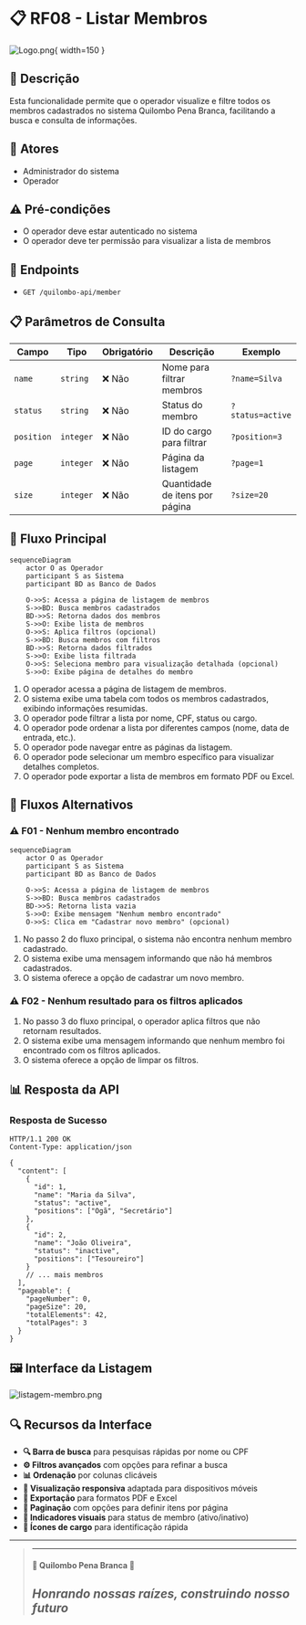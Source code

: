 # 📋 RF08 - Listar Membros

![Logo.png](Logo.png){ width=150 }

## 📝 Descrição

Esta funcionalidade permite que o operador visualize e filtre todos os membros cadastrados no sistema Quilombo Pena Branca, facilitando a busca e consulta de informações.

## 👑 Atores

- Administrador do sistema
- Operador

## ⚠️ Pré-condições

- O operador deve estar autenticado no sistema
- O operador deve ter permissão para visualizar a lista de membros

## 🔌 Endpoints

- `GET /quilombo-api/member`

## 📋 Parâmetros de Consulta

| Campo       | Tipo      | Obrigatório | Descrição                      | Exemplo               |
|-------------|-----------|-------------|--------------------------------|-----------------------|
| `name`      | `string`  | ❌ Não       | Nome para filtrar membros      | `?name=Silva`         |
| `status`    | `string`  | ❌ Não       | Status do membro               | `?status=active`      |
| `position`  | `integer` | ❌ Não       | ID do cargo para filtrar       | `?position=3`         |
| `page`      | `integer` | ❌ Não       | Página da listagem             | `?page=1`             |
| `size`      | `integer` | ❌ Não       | Quantidade de itens por página | `?size=20`            |

## 🔄 Fluxo Principal

```mermaid
sequenceDiagram
    actor O as Operador
    participant S as Sistema
    participant BD as Banco de Dados
    
    O->>S: Acessa a página de listagem de membros
    S->>BD: Busca membros cadastrados
    BD->>S: Retorna dados dos membros
    S->>O: Exibe lista de membros
    O->>S: Aplica filtros (opcional)
    S->>BD: Busca membros com filtros
    BD->>S: Retorna dados filtrados
    S->>O: Exibe lista filtrada
    O->>S: Seleciona membro para visualização detalhada (opcional)
    S->>O: Exibe página de detalhes do membro
```

1. O operador acessa a página de listagem de membros.
2. O sistema exibe uma tabela com todos os membros cadastrados, exibindo informações resumidas.
3. O operador pode filtrar a lista por nome, CPF, status ou cargo.
4. O operador pode ordenar a lista por diferentes campos (nome, data de entrada, etc.).
5. O operador pode navegar entre as páginas da listagem.
6. O operador pode selecionar um membro específico para visualizar detalhes completos.
7. O operador pode exportar a lista de membros em formato PDF ou Excel.

## 🔀 Fluxos Alternativos

### ⚠️ F01 - Nenhum membro encontrado

```mermaid
sequenceDiagram
    actor O as Operador
    participant S as Sistema
    participant BD as Banco de Dados
    
    O->>S: Acessa a página de listagem de membros
    S->>BD: Busca membros cadastrados
    BD->>S: Retorna lista vazia
    S->>O: Exibe mensagem "Nenhum membro encontrado"
    O->>S: Clica em "Cadastrar novo membro" (opcional)
```

1. No passo 2 do fluxo principal, o sistema não encontra nenhum membro cadastrado.
2. O sistema exibe uma mensagem informando que não há membros cadastrados.
3. O sistema oferece a opção de cadastrar um novo membro.

### ⚠️ F02 - Nenhum resultado para os filtros aplicados

1. No passo 3 do fluxo principal, o operador aplica filtros que não retornam resultados.
2. O sistema exibe uma mensagem informando que nenhum membro foi encontrado com os filtros aplicados.
3. O sistema oferece a opção de limpar os filtros.

## 📊 Resposta da API

### Resposta de Sucesso
```http
HTTP/1.1 200 OK
Content-Type: application/json

{
  "content": [
    {
      "id": 1,
      "name": "Maria da Silva",
      "status": "active",
      "positions": ["Ogã", "Secretário"]
    },
    {
      "id": 2,
      "name": "João Oliveira",
      "status": "inactive",
      "positions": ["Tesoureiro"]
    }
    // ... mais membros
  ],
  "pageable": {
    "pageNumber": 0,
    "pageSize": 20,
    "totalElements": 42,
    "totalPages": 3
  }
}
```

## 🖼️ Interface da Listagem

![listagem-membro.png](listagem-membro.png)

## 🔍 Recursos da Interface

- **🔍 Barra de busca** para pesquisas rápidas por nome ou CPF
- **⚙️ Filtros avançados** com opções para refinar a busca
- **📊 Ordenação** por colunas clicáveis
- **📱 Visualização responsiva** adaptada para dispositivos móveis
- **📄 Exportação** para formatos PDF e Excel
- **🔢 Paginação** com opções para definir itens por página
- **🎨 Indicadores visuais** para status de membro (ativo/inativo)
- **👑 Ícones de cargo** para identificação rápida

---


> ---------------------------------------------------------------------------
> #### 🌙 Quilombo Pena Branca 🌙
> ***Honrando nossas raízes, construindo nosso futuro***
> ---------------------------------------------------------------------------

